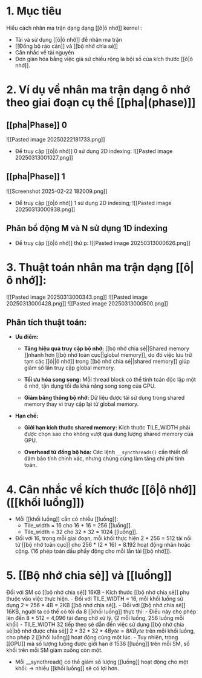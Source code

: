 # 1. Mục tiêu
Hiểu cách nhân ma trận dạng dạng [[ô|ô nhớ]] kernel : 
- Tải và sử dụng [[ô|ô nhớ]] để nhân ma trận
- [[Đồng bộ rào cản]] và [[bộ nhớ chia sẻ]]
- Cân nhắc về tài nguyên
 - Đơn giản hóa bằng việc giả sử chiều rộng là bội số của kích thước [[ô|ô nhớ]].
# 2. Ví dụ về nhân ma trận dạng ô nhớ theo giai đoạn cụ thể [[pha|(phase)]]
## [[pha|Phase]] 0
![[Pasted image 20250222181733.png]]
- Để truy cập [[ô|ô nhớ]] 0 sử dụng 2D indexing:
![[Pasted image 20250313001027.png]]

## [[pha|Phase]] 1
![[Screenshot 2025-02-22 182009.png]]
- Để truy cập [[ô|ô nhớ]] 1 sử dụng 2D indexing;
![[Pasted image 20250313000938.png]]

## Phân bổ động M và N sử dụng 1D indexing
- Để truy cập [[ô|ô nhớ]] thứ p:
![[Pasted image 20250313000626.png]]

# 3. Thuật toán nhân ma trận dạng [[ô|ô nhớ]]:
![[Pasted image 20250313000343.png]]
![[Pasted image 20250313000428.png]]
![[Pasted image 20250313000500.png]]

## Phân tích thuật toán: 

- **Ưu điểm:**
    
    - **Tăng hiệu quả truy cập bộ nhớ:** [[bộ nhớ chia sẻ||Shared memory ]]nhanh hơn [[bộ nhớ toàn cục||global memory]], do đó việc lưu trữ tạm các [[ô||ô nhớ]] trong [[bộ nhớ chia sẻ||shared memory]] giúp giảm số lần truy cập global memory.
        
    - **Tối ưu hóa song song:** Mỗi thread block có thể tính toán độc lập một ô nhớ, tận dụng tối đa khả năng song song của GPU.
        
    - **Giảm băng thông bộ nhớ:** Dữ liệu được tái sử dụng trong shared memory thay vì truy cập lại từ global memory.
        
- **Hạn chế:**
    
    - **Giới hạn kích thước shared memory:** Kích thước TILE_WIDTH phải được chọn sao cho không vượt quá dung lượng shared memory của GPU.
        
    - **Overhead từ đồng bộ hóa:** Các lệnh `__syncthreads()` cần thiết để đảm bảo tính chính xác, nhưng chúng cũng làm tăng chi phí tính toán.


# 4. Cân nhắc về kích thước [[ô|ô nhớ]] ([[khối luồng]])
- Mỗi [[khối luồng]] cần có nhiều [[luồng]]:
	- Tile_width = 16 cho 16 * 16 = 256 [[luồng]].
	- Tile_width = 32 cho 32 * 32 = 1024 [[luồng]].
- Đối với 16, trong mỗi giai đoạn, mỗi khối thực hiện 2 * 256 = 512 tải nổi từ [[bộ nhớ toàn cục]] cho 256 * (2 * 16) = 8.192 hoạt động nhân hoặc cộng. (16 phép toán dấu phẩy động cho mỗi lần tải [[bộ nhớ]]).

# 5. [[Bộ nhớ chia sẻ]] và [[luồng]]
 Đối với SM có [[bộ nhớ chia sẻ]] 16KB
	- Kích thước [[bộ nhớ chia sẻ]] phụ thuộc vào việc thực hiện.
	- Đối với TILE_WIDTH = 16, mỗi khối luồng sử dụng 2 * 256 * 4B = 2KB [[bộ nhớ chia sẻ]].
	- Đối với [[bộ nhớ chia sẻ]] 16KB, người ta có thể có tối đa 8 [[khối luồng]] thực thi:
		- Điều này cho phép lên đến 8 * 512 = 4,096 tải đang chờ xử lý. (2 mỗi luồng, 256 luồng mỗi khối)
	- TILE_WIDTH 32 tiếp theo sẽ dẫn đến việc sử dụng [[bộ nhớ chia sẻ|bộ nhớ được chia sẻ]] $2 * 32 * 32 * 4 Byte = 8 KByte$  trên mỗi khối luồng, cho phép 2 [[khối luồng]] hoạt động cùng một lúc.
		- Tuy nhiên, trong [[GPU]] mà số lượng luồng được giới hạn ở 1536 [[luồng]] trên mỗi SM, số khối trên mỗi SM giảm xuống còn một.
- Mỗi __syncthread() có thể giảm số lượng [[luồng]] hoạt động cho một khối:
	-> nhiều [[khối luồng]] sẽ có lợi hơn.